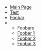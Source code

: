 * [Main Page](#)
* [Test](?Test)
* [Foobar](#)
* 
    * Foobars
    * [Foobar 1](#)
    * [Foobar 2](#)
    * [Foobar 3](#)
